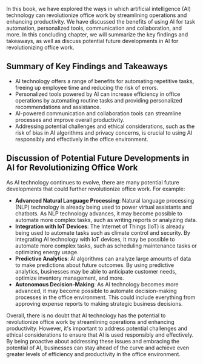 
In this book, we have explored the ways in which artificial intelligence (AI) technology can revolutionize office work by streamlining operations and enhancing productivity. We have discussed the benefits of using AI for task automation, personalized tools, communication and collaboration, and more. In this concluding chapter, we will summarize the key findings and takeaways, as well as discuss potential future developments in AI for revolutionizing office work.

Summary of Key Findings and Takeaways
-------------------------------------

* AI technology offers a range of benefits for automating repetitive tasks, freeing up employee time and reducing the risk of errors.
* Personalized tools powered by AI can increase efficiency in office operations by automating routine tasks and providing personalized recommendations and assistance.
* AI-powered communication and collaboration tools can streamline processes and improve overall productivity.
* Addressing potential challenges and ethical considerations, such as the risk of bias in AI algorithms and privacy concerns, is crucial to using AI responsibly and effectively in the office environment.

Discussion of Potential Future Developments in AI for Revolutionizing Office Work
---------------------------------------------------------------------------------

As AI technology continues to evolve, there are many potential future developments that could further revolutionize office work. For example:

* **Advanced Natural Language Processing**: Natural language processing (NLP) technology is already being used to power virtual assistants and chatbots. As NLP technology advances, it may become possible to automate more complex tasks, such as writing reports or analyzing data.
* **Integration with IoT Devices**: The Internet of Things (IoT) is already being used to automate tasks such as climate control and security. By integrating AI technology with IoT devices, it may be possible to automate more complex tasks, such as scheduling maintenance tasks or optimizing energy usage.
* **Predictive Analytics**: AI algorithms can analyze large amounts of data to make predictions about future outcomes. By using predictive analytics, businesses may be able to anticipate customer needs, optimize inventory management, and more.
* **Autonomous Decision-Making**: As AI technology becomes more advanced, it may become possible to automate decision-making processes in the office environment. This could include everything from approving expense reports to making strategic business decisions.

Overall, there is no doubt that AI technology has the potential to revolutionize office work by streamlining operations and enhancing productivity. However, it's important to address potential challenges and ethical considerations to ensure that AI is used responsibly and effectively. By being proactive about addressing these issues and embracing the potential of AI, businesses can stay ahead of the curve and achieve even greater levels of efficiency and productivity in the office environment.
